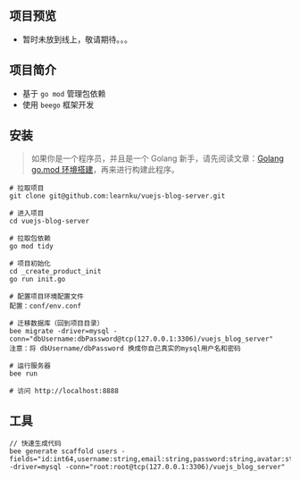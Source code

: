 ﻿## 项目预览
* 暂时未放到线上，敬请期待。。。

## 项目简介
* 基于 `go mod` 管理包依赖
* 使用 `beego` 框架开发

## 安装
> 如果你是一个程序员，并且是一个 Golang 新手，请先阅读文章：[Golang go.mod 环境搭建](http://www.learnku.net/blog/articles/147)，再来进行构建此程序。

```
# 拉取项目
git clone git@github.com:learnku/vuejs-blog-server.git

# 进入项目
cd vuejs-blog-server

# 拉取包依赖
go mod tidy

# 项目初始化
cd _create_product_init
go run init.go

# 配置项目环境配置文件
配置：conf/env.conf

# 迁移数据库（回到项目目录）
bee migrate -driver=mysql -conn="dbUsername:dbPassword@tcp(127.0.0.1:3306)/vuejs_blog_server"
注意：将 dbUsername/dbPassword 换成你自己真实的mysql用户名和密码

# 运行服务器
bee run

# 访问 http://localhost:8888
```


## 工具
```
// 快速生成代码
bee generate scaffold users -fields="id:int64,username:string,email:string,password:string,avatar:string,address:string" -driver=mysql -conn="root:root@tcp(127.0.0.1:3306)/vuejs_blog_server"
```